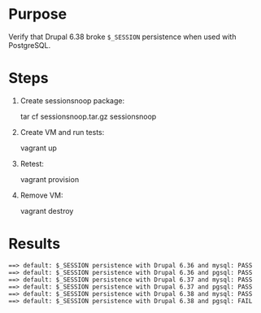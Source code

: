 # Purpose

Verify that Drupal 6.38 broke `$_SESSION` persistence when used with PostgreSQL.

# Steps

1. Create sessionsnoop package:

    tar cf sessionsnoop.tar.gz sessionsnoop

2. Create VM and run tests:

    vagrant up

3. Retest:

    vagrant provision

4. Remove VM:

    vagrant destroy

# Results

    ==> default: $_SESSION persistence with Drupal 6.36 and mysql: PASS
    ==> default: $_SESSION persistence with Drupal 6.36 and pgsql: PASS
    ==> default: $_SESSION persistence with Drupal 6.37 and mysql: PASS
    ==> default: $_SESSION persistence with Drupal 6.37 and pgsql: PASS
    ==> default: $_SESSION persistence with Drupal 6.38 and mysql: PASS
    ==> default: $_SESSION persistence with Drupal 6.38 and pgsql: FAIL
